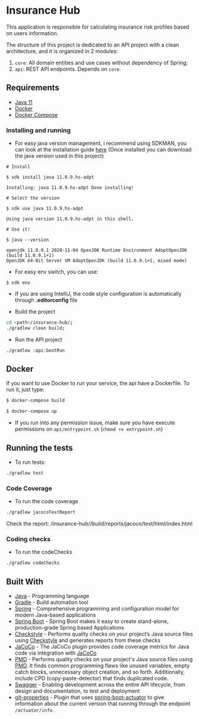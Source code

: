 # Insurance Hub

This application is responsible for calculating insurance risk profiles based on users information.

The structure of this project is dedicated to an API project with a clean architecture, and it is organized in 2
modules:

1. `core`: All domain entities and use cases without dependency of Spring;
3. `api`: REST API endpoints. Depends on `core`.

## Requirements

* [Java 11](https://docs.oracle.com/en/java/javase/11/docs/api/)
* [Docker](https://docs.docker.com/engine/install)
* [Docker Compose](https://docs.docker.com/compose/install)

### Installing and running

* For easy java version management, i recommend using SDKMAN, you can look at the installation
  guide [here](https://sdkman.io/install) (Once installed you can download the java version used in this project)

````
# Install

$ sdk install java 11.0.9.hs-adpt 

Installing: java 11.0.9.hs-adpt Done installing!

# Select the version

$ sdk use java 11.0.9.hs-adpt 

Using java version 11.0.9.hs-adpt in this shell.

# Use it!

$ java --version 

openjdk 11.0.9.1 2020-11-04 OpenJDK Runtime Environment AdoptOpenJDK (build 11.0.9.1+1)
OpenJDK 64-Bit Server VM AdoptOpenJDK (build 11.0.9.1+1, mixed mode)
````

* For easy env switch, you can use:

````
$ sdk env
````

* If you are using IntelliJ, the code style configuration is automatically through **.editorconfig** file

* Build the project

```bash
cd <path>/insurance-hub/;
./gradlew clean build;
```

* Run the API project

```bash
./gradlew :api:bootRun
```

## Docker

If you want to use Docker to run your service, the api have a Dockerfile. 
To run it, just type:

```bash
$ docker-compose build

$ docker-compose up
```

* If you run into any permission issue, make sure you have execute permissions on ```api/entrypoint.sh``` (```chmod +x entrypoint.sh```)

## Running the tests

* To run tests:

```bash
./gradlew test
```

### Code Coverage

* To run the code coverage

```bash
./gradlew jacocoTestReport
```

Check the report: <path>/insurance-hub/<module>/build/reports/jacoco/test/html/index.html

### Coding checks

* To run the codeChecks

```bash
./gradlew codeChecks
```

## Built With

* [Java](https://www.java.com/) - Programming language
* [Gradle](https://gradle.org/) - Build automation tool
* [Spring](https://spring.io/) - Comprehensive programming and configuration model for modern Java-based applications
* [Spring Boot](https://spring.io/projects/spring-boot) - Spring Boot makes it easy to create stand-alone,
  production-grade Spring based Applications
* [Checkstyle](https://docs.gradle.org/5.5.1/userguide/checkstyle_plugin.html) - Performs quality checks on your
  project’s Java source files using [Checkstyle](http://checkstyle.sourceforge.net/index.html) and generates reports
  from these checks
* [JaCoCo](https://docs.gradle.org/5.5.1/userguide/jacoco_plugin.html) - The JaCoCo plugin provides code coverage
  metrics for Java code via integration with [JaCoCo](https://www.eclemma.org/jacoco/)
* [PMD](https://docs.gradle.org/5.5.1/userguide/pmd_plugin.html) - Performs quality checks on your project's Java source
  files using [PMD](https://pmd.github.io/). It finds common programming flaws like unused variables, empty catch
  blocks, unnecessary object creation, and so forth. Additionally, include CPD (copy-paste-detector) that finds
  duplicated code.
* [Swagger](https://swagger.io/) - Enabling development across the entire API lifecycle, from design and documentation,
  to test and deployment
* [git-properties](https://github.com/n0mer/gradle-git-properties) - Plugin that
  uses [spring-boot-actuator](https://github.com/spring-guides/gs-actuator-service) to give information about the
  current version that running through the endpoint `/actuator/info`.
